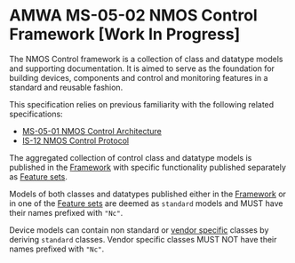 # AMWA MS-05-02 NMOS Control Framework \[Work In Progress\]

The NMOS Control framework is a collection of class and datatype models and supporting documentation.
It is aimed to serve as the foundation for building devices, components and control and monitoring features in a standard and reusable fashion.

This specification relies on previous familiarity with the following related specifications:

- [MS-05-01 NMOS Control Architecture](https://specs.amwa.tv/ms-05-01)
- [IS-12 NMOS Control Protocol](https://specs.amwa.tv/is-12)

The aggregated collection of control class and datatype models is published in the [Framework](Framework.md) with specific functionality published separately as [Feature sets](Feature%20sets.md).

Models of both classes and datatypes published either in the [Framework](Framework.md) or in one of the [Feature sets](Feature%20sets.md) are deemed as `standard` models and MUST have their names prefixed with `"Nc"`.

Device models can contain non standard or [vendor specific](Framework.md#ncclassid) classes by deriving `standard` classes. Vendor specific classes MUST NOT have their names prefixed with `"Nc"`.
